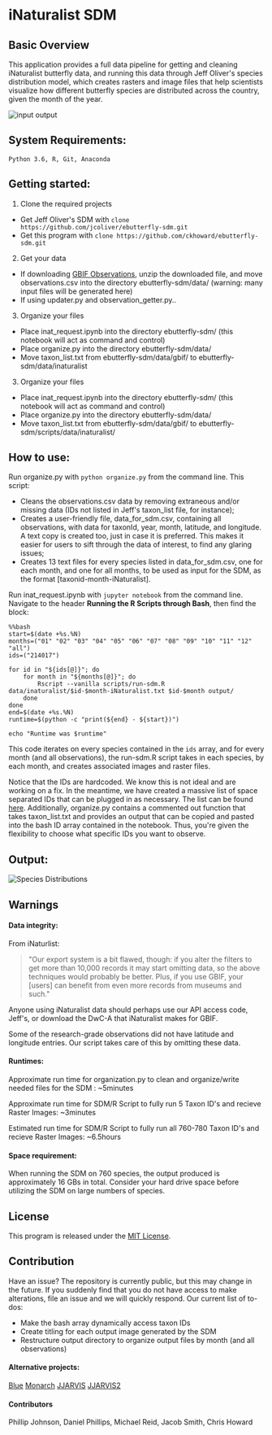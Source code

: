 # iNaturalist SDM

## Basic Overview

This application provides a full data pipeline for getting and cleaning iNaturalist butterfly data, and running this data through Jeff Oliver's species distribution model, which creates rasters and image files that help scientists visualize how different butterfly species are distributed across the country, given the month of the year.

![input output](https://github.com/ckhoward/iNat-SDM/blob/master/imgs/inputoutput.jpg?raw=true "Input to output")

## System Requirements:
    Python 3.6, R, Git, Anaconda


## Getting started:

1. Clone the required projects
 * Get Jeff Oliver's SDM with ```clone https://github.com/jcoliver/ebutterfly-sdm.git```
 * Get this program with ```clone https://github.com/ckhoward/ebutterfly-sdm.git```

2. Get your data
 * If downloading [GBIF Observations](http://www.inaturalist.org/observations/gbif-observations-dwca.zip), unzip the downloaded file, and move observations.csv into the directory ebutterfly-sdm/data/ (warning: many input files will be generated here)
 * If using updater.py and observation_getter.py..

3. Organize your files
 * Place inat_request.ipynb into the directory ebutterfly-sdm/ (this notebook will act as command and control)
 * Place organize.py into the directory ebutterfly-sdm/data/
 * Move taxon_list.txt from ebutterfly-sdm/data/gbif/ to ebutterfly-sdm/data/inaturalist

3. Organize your files
 * Place inat_request.ipynb into the directory ebutterfly-sdm/ (this notebook will act as command and control)
 * Place organize.py into the directory ebutterfly-sdm/data/
 * Move taxon_list.txt from ebutterfly-sdm/data/gbif/ to ebutterfly-sdm/scripts/data/inaturalist/

## How to use:
Run organize.py with ```python organize.py``` from the command line. This script:
 * Cleans the observations.csv data by removing extraneous and/or missing data (IDs not listed in Jeff's taxon_list file, for instance);
 * Creates a user-friendly file, data_for_sdm.csv, containing all observations, with data for taxonId, year, month, latitude, and longitude. A text copy is created too, just in case it is preferred. This makes it easier for users to sift through the data of interest, to find any glaring issues;
 * Creates 13 text files for every species listed in data_for_sdm.csv, one for each month, and one for all months, to be used as input for the SDM, as the format [taxonid-month-iNaturalist].

Run inat_request.ipynb with ```jupyter notebook``` from the command line.
Navigate to the header **Running the R Scripts through Bash**, then find the block:


    %%bash
    start=$(date +%s.%N)
    months=("01" "02" "03" "04" "05" "06" "07" "08" "09" "10" "11" "12" "all")
    ids=("214017")

    for id in "${ids[@]}"; do
        for month in "${months[@]}"; do
            Rscript --vanilla scripts/run-sdm.R data/inaturalist/$id-$month-iNaturalist.txt $id-$month output/
        done
    done
    end=$(date +%s.%N)    
    runtime=$(python -c "print(${end} - ${start})")

    echo "Runtime was $runtime"

This code iterates on every species contained in the ```ids``` array, and for every month (and all observations), the run-sdm.R script takes in each species, by each month, and creates associated images and raster files.

Notice that the IDs are hardcoded. We know this is not ideal and are working on a fix. In the meantime, we have created a massive list of space separated IDs that can be plugged in as necessary. The list can be found [here](https://pastebin.com/sYdqyXqL). Additionally, organize.py contains a commented out function that takes taxon_list.txt and provides an output that can be copied and pasted into the bash ID array contained in the notebook. Thus, you're given the flexibility to choose what specific IDs you want to observe.

## Output:

![Species Distributions](https://github.com/ckhoward/iNat-SDM/blob/master/imgs/species.png?raw=true "October, November, December, All")



## Warnings

#### Data integrity:

From iNaturlist:
> "Our export system is a bit flawed, though: if you alter the filters to get more than 10,000 records
it may start omitting data, so the above techniques would probably be better. Plus, if you use GBIF,
your [users] can benefit from even more records from museums and such."

Anyone using iNaturalist data should perhaps use our API access code, Jeff's, or download the DwC-A that iNaturalist makes for GBIF.

Some of the research-grade observations did not have latitude and longitude entries. Our script takes care of this by omitting these data.

#### Runtimes:

Approximate run time for organization.py to clean and organize/write needed files for the SDM : ~5minutes

Approximate run time for SDM/R Script to fully run 5 Taxon ID's and recieve Raster Images: ~3minutes

Estimated run time for SDM/R Script to fully run all 760-780 Taxon ID's and recieve Raster Images: ~6.5hours


#### Space requirement:

When running the SDM on 760 species, the output produced is approximately 16 GBs in total. Consider your hard drive space before utilizing the SDM on large numbers of species.


## License

This program is released under the [MIT License](https://opensource.org/licenses/MIT).

## Contribution

Have an issue? The repository is currently public, but this may change in the future. If you suddenly find that you do not have access to make alterations, file an issue and we will quickly respond. Our current list of to-dos:
 * Make the bash array dynamically access taxon IDs
 * Create titling for each output image generated by the SDM
 * Restructure output directory to organize output files by month (and all observations)

#### Alternative projects:

[Blue](https://github.com/Dtruong77/ua-acic-2017-midterm)
[Monarch](https://github.com/jetjr/HPC-inaturalist-sdm)
[JJARVIS](https://github.com/Sithyphus/Acic2017)
[JJARVIS2](https://github.com/jhanson3/ista-422-midterm) 
 
#### Contributors

Phillip Johnson, Daniel Phillips, Michael Reid, Jacob Smith, Chris Howard

